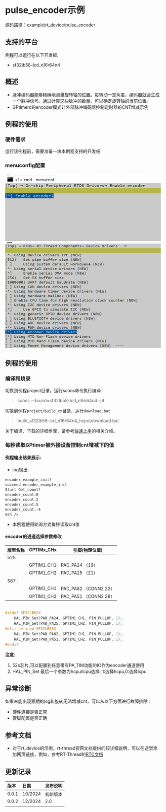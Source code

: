 # pulse_encoder示例

源码路径：example\rt_device\pulse_encoder
## 支持的平台
例程可以运行在以下开发板.
* sf32lb58-lcd_n16r64n4
## 概述
* 脉冲编码器能够精确地测量旋转轴的位置。每转动一定角度，编码器就会生成一个脉冲信号。通过计算这些脉冲的数量，可以确定旋转轴的当前位置。
* GPtimerd的encoder模式让外部脉冲编码器控制定时器的CNT增减示例

## 例程的使用
### 硬件需求
运行该例程前，需要准备一块本例程支持的开发板


### menuconfig配置

![Enable timer:](./assets/menuconfig1.png)
![Enable timer:](./assets/menuconfig2.png)
## 例程的使用
### 编译和烧录
切换到例程project目录，运行scons命令执行编译：

> scons --board=sf32lb58-lcd_n16r64n4 -j8

切换到例程`project/build_xx`目录，运行`download.bat`


> build_sf32lb58-lcd_n16r64n4_hcpu\download.bat



关于编译、下载的详细步骤，请参考[快速上手](quick_start)的相关介绍。
### 每秒读取GPtimer被外接设备控制cnt增减下的值
#### 例程输出结果展示:
* log输出:
```
encoder_example_init!
succeed encoder_example_init
Start Get_count!
encoder_count:0
encoder_count:2
encoder_count:5
encoder_count:-4
msh />
```
* 本例程使用轮询方式每秒读取cnt值


#### encoder的通道选择参数修改

|版型名称  | GPTIMx_CHx   | 引脚(物理位置)     |    
|--------|---------------|-------------------|
|525     |               |                   |   
|        | GPTIM1_CH1    | PAD_PA24 （19）    |   
|        | GPTIM1_CH2    | PAD_PA25 （21）     |   
|587：   |               |                    |
|        | GPTIM1_CH1    |PAD_PA82 （CONN2 22）  |
|        | GPTIM1_CH2    |PAD_PA51 （CONN2 28）  |


```c

#ifdef SF32LB52X    
    HAL_PIN_Set(PAD_PA24, GPTIM1_CH1, PIN_PULLUP, 1);
    HAL_PIN_Set(PAD_PA25, GPTIM1_CH2, PIN_PULLUP, 1);
#elif defined SF32LB58X
    HAL_PIN_Set(PAD_PA82, GPTIM1_CH1, PIN_PULLUP, 1);
    HAL_PIN_Set(PAD_PA51, GPTIM1_CH2, PIN_PULLUP, 1);
#endif


```
**注意**: 
1. 52x芯片,可以配置到任意带有PA_TIM功能的IO作为encoder通道使用
2.  HAL_PIN_Set 最后一个参数为hcpu/lcpu选择, 1:选择hcpu,0:选择lcpu 






## 异常诊断
如果未能出现预期的log和旋转无法增减cnt，可以从以下方面进行故障排除：
* 硬件连接是否正常
* 管脚配置是否正确 


## 参考文档
- 对于rt_device的示例，rt-thread官网文档提供的较详细说明，可以在这里添加网页链接，例如，参考RT-Thread的[RTC文档](https://www.rt-thread.org/document/site/#/rt-thread-version/rt-thread-standard/programming-manual/device/rtc/rtc)

## 更新记录
|版本 |日期   |发布说明 |
|:---|:---|:---|
|0.0.1 |10/2024 |初始版本 |
|0.0.2 | 12/2024| 2.0|
| | | |
```